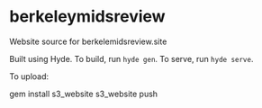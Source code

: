 # berkeleymidsreview
Website source for berkelemidsreview.site

Built using Hyde. To build, run `hyde gen`. To serve, run `hyde serve`.

To upload:

gem install s3_website
s3_website push
